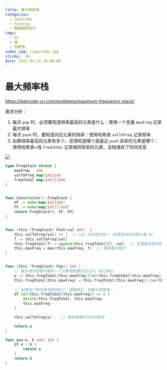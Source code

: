 ```yaml
---
title: 最大频率栈
categories:
  - LeetCode
  - Fucking
  - 数据结构设计
tags:
  - Go
  - 栈
  - 哈希表
index_img: /img/code.jpg
sticky: -10
date: 2022-02-24 10:00:00
---
```


# 最大频率栈

https://leetcode-cn.com/problems/maximum-frequency-stack/

需求分析：

1. 每次 `pop` 时，必须要知道频率最高的元素是什么：使用一个变量 `maxFreq` 记录最大频率
2. 每次 `push` 时，要知道对应元素的频率：使用哈希表 `valToFreq` 记录频率
3. 如果频率最高的元素有多个，还得知道哪个是最近 `push` 进来的元素是哪个：使用哈希表+栈 `freqToVal` 记录相同频率的元素，且栈储存了时间信息

![](https://labuladong.gitee.io/algo/images/%e9%ab%98%e9%a2%91%e6%a0%88/1.gif)

```go
type FreqStack struct {
    maxFreq   int
    valToFreq map[int]int
    freqToVal map[int][]int
}


func Constructor() FreqStack {
    VF := make(map[int]int)
    FV := make(map[int][]int)
    return FreqStack{0, VF, FV}
}


func (this *FreqStack) Push(val int)  {
    this.valToFreq[val] += 1  // val 对应频次加一（如果没有的话默认是 0）
    f := this.valToFreq[val]
    this.freqToVal[f] = append(this.freqToVal[f], val)  // 在更新后频次的表中加入
    this.maxFreq = max(this.maxFreq, f)  // 更新最大频次
}


func (this *FreqStack) Pop() int {
    // 最大频次的表中最后一个元素就是最近加入的，将它弹出
    p := this.freqToVal[this.maxFreq][len(this.freqToVal[this.maxFreq])-1]
    this.freqToVal[this.maxFreq] = this.freqToVal[this.maxFreq][:len(this.freqToVal[this.maxFreq])-1]  //出栈
    
    // 如果这个频次表变成空的了，就删除它，且最大频率减一
    if len(this.freqToVal[this.maxFreq]) == 0 {
        delete(this.freqToVal, this.maxFreq)
        this.maxFreq--
    }

    this.valToFreq[p]--  // 更新被弹出节点的频率

    return p
}

func max(a, b int) int {
    if a > b {
        return a
    }
    return b
}
```